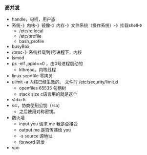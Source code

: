 ### 高并发


* handle，句柄，用户态
* 系统-》内核-》镜像-》内存-》文件系统（操作系统）-》挂载shell-》
  * /etc/rc.local
  * /etc/profile
  * bash_profile
* busyBox
* /proc-》系统挂载到1号进程下，内核
* lsmod 
* ps -elf ,ppid==0 ，由0号进程启动的
  * kthread。内核线程
* linux sendfile 零拷贝
* ulimit -a 内核已经生效的。 文件时 /etc/security/limit.d
  * openfiles 65535 句柄树
  * stack size c语言用的就是这个
* stdio.h
* ssl，协商使用公钥（rsa）
  * 之后使用对称密钥。
* 防火墙
  * input you 请求 me 我是否接受
  * output me 是否传递给 you
  * -s source 源地址
  * forword 转发
* vpn